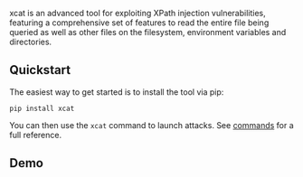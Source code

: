 xcat is an advanced tool for exploiting XPath injection vulnerabilities, featuring a comprehensive 
set of features to read the entire file being queried as well as other files on the filesystem, 
environment variables and directories.

## Quickstart

The easiest way to get started is to install the tool via pip:

`pip install xcat`

You can then use the `xcat` command to launch attacks. 
See [commands](commands.md) for a full reference.

## Demo

<script id="asciicast-216031" src="https://asciinema.org/a/216031.js" async></script>

